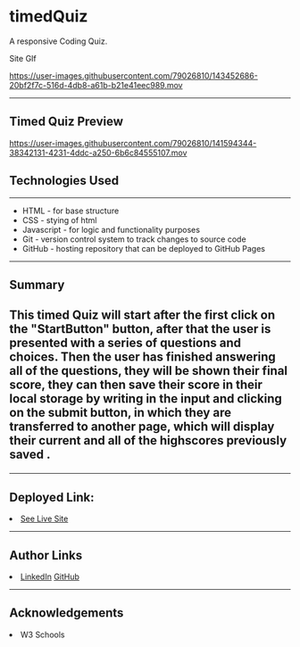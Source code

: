 # timedQuiz

A responsive Coding Quiz.

Site GIf

https://user-images.githubusercontent.com/79026810/143452686-20bf2f7c-516d-4db8-a61b-b21e41eec989.mov

 
<hr>
 
 <h2> Timed Quiz Preview </h2>
 
https://user-images.githubusercontent.com/79026810/141594344-38342131-4231-4ddc-a250-6b6c84555107.mov
 
<h2> Technologies Used </h2>
<hr>
<ul> 
<li> HTML - for base structure </li>
<li> CSS - stying of html </li>
<li> Javascript - for logic and functionality purposes </li>
<li> Git - version control system to track changes to source code </li>
<li> GitHub - hosting repository that can be deployed to GitHub Pages </li>
</ul>
 
<hr> 

<h2> Summary <h2> 
  
<p>This timed Quiz will start after the first click on the "StartButton" button, after that the user is presented with a series of questions and choices. 
Then the user has finished answering all of the questions, they will be shown their final score, they can then save their score in their local storage by writing in the input and clicking on the submit button, in which they are transferred to another page, which will display their current and all of the highscores previously saved .</p>
<hr>

<h2>Deployed Link:</h2>
 <li> <a href="https://hadisafari77.github.io/timedQuiz/">See Live Site</a> </li>
<hr>

<h2>Author Links</h2>
<li> <a href="https://www.linkedin.com/in/hadi-safari-649309141/">LinkedIn</a>  <a href="https://github.com/hadisafari77">GitHub</a></li>
<hr>

  <h2> Acknowledgements </h2> 
  <li> W3 Schools </li>

